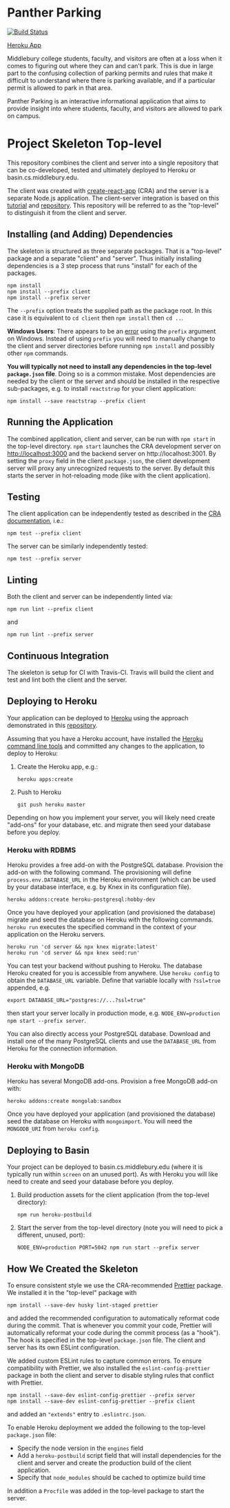 # Panther Parking
[![Build Status](https://travis-ci.com/csci312-f19/project-parking.svg?token=y2Bft5xpM6zVA2WT1qt5&branch=master)](https://travis-ci.com/csci312-f19/project-parking)

[Heroku App](https://panther-parking.herokuapp.com)

Middlebury college students, faculty, and visitors are often at a loss when it comes to figuring out where they can and can't park. This is due in large part to the confusing collection of parking permits and rules that make it difficult to understand where there is parking available, and if a particular permit is allowed to park in that area.

Panther Parking is an interactive informational application that aims to provide insight into where students, faculty, and visitors are allowed to park on campus.

# Project Skeleton Top-level

This repository combines the client and server into a single repository that can be co-developed, tested and ultimately deployed to Heroku or basin.cs.middlebury.edu.

The client was created with [create-react-app](https://github.com/facebookincubator/create-react-app) (CRA) and the server is a separate Node.js application. The client-server integration is based on this [tutorial](https://www.fullstackreact.com/articles/using-create-react-app-with-a-server/) and [repository](https://github.com/fullstackreact/food-lookup-demo). This repository will be referred to as the "top-level" to distinguish it from the client and server.

## Installing (and Adding) Dependencies

The skeleton is structured as three separate packages. That is a "top-level" package and a separate "client" and "server". Thus initially installing dependencies is a 3 step process that runs "install" for each of the packages.

```
npm install
npm install --prefix client
npm install --prefix server
```

The `--prefix` option treats the supplied path as the package root. In this case it is equivalent to `cd client` then `npm install` then `cd ..`.

**Windows Users**: There appears to be an [error](https://stackoverflow.com/q/50653324) using the `prefix` argument on Windows. Instead of using `prefix` you will need to manually change to the client and server directories before running `npm install` and possibly other `npm` commands.

**You will typically not need to install any dependencies in the top-level `package.json` file**. Doing so is a common mistake. Most dependencies are needed by the client or the server and should be installed in the respective sub-packages, e.g. to install `reactstrap` for your client application:

```
npm install --save reactstrap --prefix client
```

## Running the Application

The combined application, client and server, can be run with `npm start` in the top-level directory. `npm start` launches the CRA development server on <http://localhost:3000> and the backend server on http://localhost:3001. By setting the `proxy` field in the client `package.json`, the client development server will proxy any unrecognized requests to the server. By default this starts the server in hot-reloading mode (like with the client application).

## Testing

The client application can be independently tested as described in the [CRA documentation](https://facebook.github.io/create-react-app/docs/running-tests), i.e.:

```
npm test --prefix client
```

The server can be similarly independently tested:

```
npm test --prefix server
```

## Linting

Both the client and server can be independently linted via:

```
npm run lint --prefix client
```

and

```
npm run lint --prefix server
```

## Continuous Integration

The skeleton is setup for CI with Travis-CI. Travis will build the client and test and lint both the client and the server.

## Deploying to Heroku

Your application can be deployed to [Heroku](heroku.com) using the approach demonstrated in this [repository](https://github.com/mars/heroku-cra-node).

Assuming that you have a Heroku account, have installed the [Heroku command line tools](https://devcenter.heroku.com/articles/heroku-cli) and committed any changes to the application, to deploy to Heroku:

1. Create the Heroku app, e.g.:

    ```
    heroku apps:create
    ```

1. Push to Heroku

    ```
    git push heroku master
    ```

Depending on how you implement your server, you will likely need create "add-ons" for your database, etc. and migrate then seed your database before you deploy.

### Heroku with RDBMS

Heroku provides a free add-on with the PostgreSQL database. Provision the add-on with the following command. The provisioning will define `process.env.DATABASE_URL` in the Heroku environment (which can be used by your database interface, e.g. by Knex in its configuration file).

```
heroku addons:create heroku-postgresql:hobby-dev
```

Once you have deployed your application (and provisioned the database) migrate and seed the database on Heroku with the following commands. `heroku run` executes the specified command in the context of your application on the Heroku servers.

```
heroku run 'cd server && npx knex migrate:latest'
heroku run 'cd server && npx knex seed:run'
```

You can test your backend without pushing to Heroku. The database Heroku created for you is accessible from anywhere. Use `heroku config` to obtain the `DATABASE_URL` variable. Define that variable locally with `?ssl=true` appended, e.g.

```
export DATABASE_URL="postgres://...?ssl=true"
```

then start your server locally in production mode, e.g. `NODE_ENV=production npm start --prefix server`.

You can also directly access your PostgreSQL database. Download and install one of the many PostgreSQL clients and use the `DATABASE_URL` from Heroku for the connection information.

### Heroku with MongoDB

Heroku has several MongoDB add-ons. Provision a free MongoDB add-on with:

```
heroku addons:create mongolab:sandbox
```

Once you have deployed your application (and provisioned the database) seed the database on Heroku with `mongoimport`. You will need the `MONGODB_URI` from `heroku config`.

## Deploying to Basin

Your project can be deployed to basin.cs.middlebury.edu (where it is typically run within `screen` on an unused port). As with Heroku you will like need to create and seed your database before you deploy.

1. Build production assets for the client application (from the top-level directory):

    ```
    npm run heroku-postbuild
    ```

1. Start the server from the top-level directory (note you will need to pick a different, unused, port):

  	```
  	NODE_ENV=production PORT=5042 npm run start --prefix server
  	```

## How We Created the Skeleton

To ensure consistent style we use the CRA-recommended [Prettier](https://github.com/prettier/prettier) package. We installed it in the "top-level" package with

```
npm install --save-dev husky lint-staged prettier
```

and added the recommended configuration to automatically reformat code during the commit. That is whenever you commit your code, Prettier will automatically reformat your code during the commit process (as a "hook"). The hook is specified in the top-level `package.json` file. The client and server has its own ESLint configuration.

We added custom ESLint rules to capture common errors. To ensure compatibility with Prettier, we also installed the `eslint-config-prettier` package in both the client and server to disable styling rules that conflict with Prettier.

```
npm install --save-dev eslint-config-prettier --prefix server
npm install --save-dev eslint-config-prettier --prefix client
```

and added an `"extends"` entry to `.eslintrc.json`.

To enable Heroku deployment we added the following to the top-level `package.json` file:

* Specify the node version in the `engines` field
* Add a `heroku-postbuild` script field that will install dependencies for the client and server and create the production build of the client application.
* Specify that `node_modules` should be cached to optimize build time

In addition a `Procfile` was added in the top-level package to start the server.
